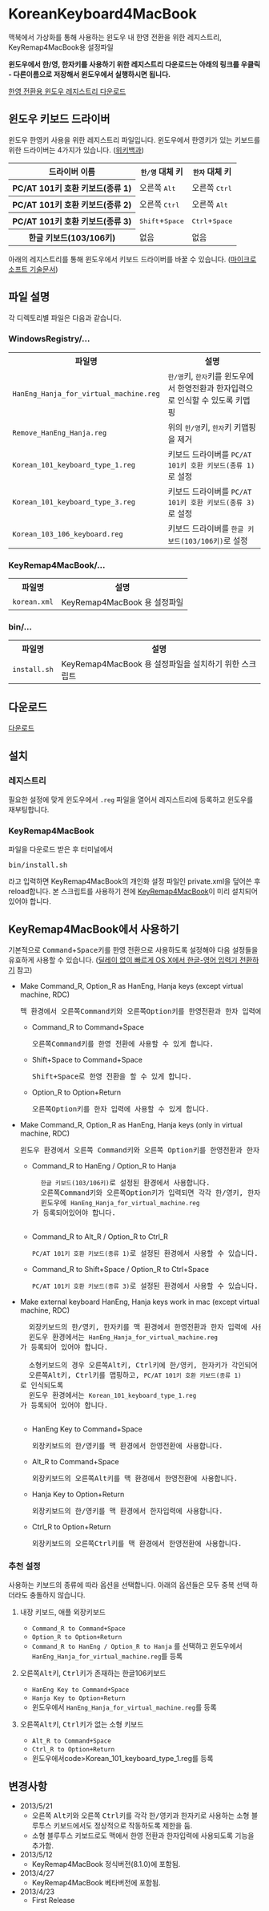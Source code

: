 KoreanKeyboard4MacBook
======================

맥북에서 가상화를 통해 사용하는 윈도우 내 한영 전환을 위한 레지스트리, KeyRemap4MacBook용 설정파일

**윈도우에서 한/영, 한자키를 사용하기 위한 레지스트리 다운로드는 아래의 링크를 우클릭 - 다른이름으로 저장해서 윈도우에서 실행하시면 됩니다.**

[한영 전환용 윈도우 레지스트리 다운로드](https://raw.githubusercontent.com/niceview/KoreanKeyboard4MacBook/master/WindowsRegistry/HanEng_Hanja_for_virtual_machine.reg)

## 윈도우 키보드 드라이버
윈도우 한영키 사용을 위한 레지스트리 파일입니다. 윈도우에서 한영키가 있는 키보드를 위한 드라이버는 4가지가 있습니다. ([위키백과](http://ko.wikipedia.org/wiki/%EC%96%B8%EC%96%B4_%EC%9E%85%EB%A0%A5_%ED%82%A4))

<table class="">
	<tr>
		<th>드라이버 이름</th>
		<th><kbd>한/영</kbd> 대체 키</th>
		<th><kbd>한자</kbd> 대체 키</th>
	</tr>
	<tr>
		<th>PC/AT 101키 호환 키보드(종류 1)</th>
		<td>오른쪽 <kbd>Alt</kbd></td>
		<td>오른쪽 <kbd>Ctrl</kbd></td>
	</tr>
	<tr>
		<th>PC/AT 101키 호환 키보드(종류 2)</th>
		<td>오른쪽 <kbd>Ctrl</kbd></td>
		<td>오른쪽 <kbd>Alt</kbd></td>
	</tr>
	<tr>
		<th>PC/AT 101키 호환 키보드(종류 3)</th>
		<td><kbd>Shift</kbd>+<kbd>Space</kbd></td>
		<td><kbd>Ctrl</kbd>+<kbd>Space</kbd></td>
	</tr>
	<tr>
		<th>한글 키보드(103/106키)</th>
		<td>없음</td>
		<td>없음</td>
	</tr>
</table>


아래의 레지스트리를 통해 윈도우에서 키보드 드라이버를 바꿀 수 있습니다. ([마이크로소프트 기술문서](http://support.microsoft.com/kb/927824/ko))

## 파일 설명
각 디렉토리별 파일은 다음과 같습니다.

### WindowsRegistry/...

<table>
	<tr>
		<th>파일명</th>
		<th>설명</th>
	</tr>
	<tr>
		<td><code>HanEng_Hanja_for_virtual_machine.reg</code></td>
		<td><kbd>한/영</kbd>키, <kbd>한자</kbd>키를 윈도우에서 한영전환과 한자입력으로 인식할 수 있도록 키맵핑</td>
	</tr>
	<tr>
		<td><code>Remove_HanEng_Hanja.reg</code></td>
		<td>위의 <kbd>한/영</kbd>키, <kbd>한자</kbd>키 키맵핑을 제거</td>
	</tr>
	<tr>
		<td><code>Korean_101_keyboard_type_1.reg</code></td>
		<td>키보드 드라이버를 <code>PC/AT 101키 호환 키보드(종류 1)</code>로 설정</td>
	</tr>
	<tr>
		<td><code>Korean_101_keyboard_type_3.reg</code></td>
		<td>키보드 드라이버를 <code>PC/AT 101키 호환 키보드(종류 3)</code>로 설정</td>
	</tr>
	<tr>
		<td><code>Korean_103_106_keyboard.reg</td>
		<td>키보드 드라이버를 <code>한글 키보드(103/106키)</code>로 설정</td>
	</tr>
</table>


### KeyRemap4MacBook/...
<table>
	<tr>
		<th>파일명</th>
		<th>설명</th>
	</tr>
	<tr>
		<td><code>korean.xml</code></td>
		<td>KeyRemap4MacBook 용 설정파일</td>
	</tr>
</table>

### bin/...
<table>
	<tr>
		<th>파일명</th>
		<th>설명</th>
	</tr>
	<tr>
		<td><code>install.sh</code></td>
		<td>KeyRemap4MacBook 용 설정파일을 설치하기 위한 스크립트</td>
	</tr>
</table>

## 다운로드
[다운로드](https://github.com/niceview/KoreanKeyboard4macbook/archive/master.zip)

## 설치

### 레지스트리
필요한 설정에 맞게 윈도우에서 <code>.reg</code> 파일을 열어서 레지스트리에 등록하고 윈도우를 재부팅합니다.

### KeyRemap4MacBook
파일을 다운로드 받은 후 터미널에서 
<pre>bin/install.sh</pre>
라고 입력하면 KeyRemap4MacBook의 개인화 설정 파일인 private.xml을 덮어쓴 후 reload합니다.
본 스크립트를 사용하기 전에 [KeyRemap4MacBook](http://pqrs.org/macosx/keyremap4macbook/)이 미리 설치되어 있어야 합니다.

## KeyRemap4MacBook에서 사용하기
기본적으로 <kbd>Command</kbd>+<kbd>Space</kbd>키를 한영 전환으로 사용하도록 설정해야 다음 설정들을 유효하게 사용할 수 있습니다.
([딜레이 없이 빠르게 OS X에서 한글-영어 입력기 전환하기](http://macnews.tistory.com/178) 참고)

- Make Command_R, Option_R as HanEng, Hanja keys (except virtual machine, RDC)
	<pre>맥 환경에서 오른쪽<kbd>Command</kbd>키와 오른쪽<kbd>Option</kbd>키를 한영전환과 한자 입력에 사용할 수 있게 합니다.</pre>
	- Command_R to Command+Space
		<pre>오른쪽<kbd>Command</kbd>키를 한영 전환에 사용할 수 있게 합니다.</pre>
	- Shift+Space to Command+Space
		<pre><kbd>Shift</kbd>+<kbd>Space</kbd>로 한영 전환을 할 수 있게 합니다.</pre>
	- Option_R to Option+Return
		<pre>오른쪽<kbd>Option</kbd>키를 한자 입력에 사용할 수 있게 합니다.</pre>
- Make Command_R, Option_R as HanEng, Hanja keys (only in virtual machine, RDC)
	<pre>윈도우 환경에서 오른쪽 <kbd>Command</kbd>키와 오른쪽 <kbd>Option</kbd>키를 한영전환과 한자 입력에 사용할 수 있게 합니다.</pre>
	- Command_R to HanEng / Option_R to Hanja
		<pre>
		<code>한글 키보드(103/106키)</code>로 설정된 환경에서 사용합니다.
		오른쪽<kbd>Command</kbd>키와 오른쪽<kbd>Option</kbd>키가 입력되면 각각 <kbd>한/영</kbd>키, <kbd>한자</kbd>키가 전송되도록 합니다.
		윈도우에 <code>HanEng_Hanja_for_virtual_machine.reg</code>가 등록되어있어야 합니다.
		</pre>
	- Command_R to Alt_R / Option_R to Ctrl_R
		<pre><code>PC/AT 101키 호환 키보드(종류 1)</code>로 설정된 환경에서 사용할 수 있습니다.</pre>
	- Command_R to Shift+Space / Option_R to Ctrl+Space
		<pre><code>PC/AT 101키 호환 키보드(종류 3)</code>로 설정된 환경에서 사용할 수 있습니다.</pre>
- Make external keyboard HanEng, Hanja keys work in mac (except virtual machine, RDC)
	<pre>
	외장키보드의 <kbd>한/영</kbd>키, <kbd>한자</kbd>키를 맥 환경에서 한영전환과 한자 입력에 사용할 수 있게 합니다.
	윈도우 환경에서는 <code>HanEng_Hanja_for_virtual_machine.reg</code>가 등록되어 있어야 합니다.

	소형키보드의 경우 오른쪽<kbd>Alt</kbd>키, <kbd>Ctrl</kbd>키에 <kbd>한/영</kbd>키, <kbd>한자</kbd>키가 각인되어 있는 경우이므로
	오른쪽<kbd>Alt</kbd>키, <kbd>Ctrl</kbd>키를 맵핑하고, <code>PC/AT 101키 호환 키보드(종류 1)</code>로 인식되도록
	윈도우 환경에서는 <code>Korean_101_keyboard_type_1.reg</code>가 등록되어 있어야 합니다.
	</pre>
	- HanEng Key to Command+Space
		<pre>외장키보드의 <kbd>한/영</kbd>키를 맥 환경에서 한영전환에 사용합니다.</pre>
	- Alt_R to Command+Space
		<pre>외장키보드의 오른쪽<kbd>Alt</kbd>키를 맥 환경에서 한영전환에 사용합니다.</pre>
	- Hanja Key to Option+Return
		<pre>외장키보드의 <kbd>한/영</kbd>키를 맥 환경에서 한자입력에 사용합니다.</pre>
	- Ctrl_R to Option+Return
		<pre>외장키보드의 오른쪽<kbd>Ctrl</kbd>키를 맥 환경에서 한영전환에 사용합니다.</pre>
	
### 추천 설정
사용하는 키보드의 종류에 따라 옵션을 선택합니다. 아래의 옵션들은 모두 중복 선택 하더라도 충돌하지 않습니다.

1. 내장 키보드, 애플 외장키보드
	- <code>Command_R to Command+Space</code>
	- <code>Option_R to Option+Return</code>
	- <code>Command_R to HanEng / Option_R to Hanja</code> 를 선택하고 윈도우에서 <code>HanEng_Hanja_for_virtual_machine.reg</code>를 등록

2. 오른쪽<kbd>Alt</kbd>키, <kbd>Ctrl</kbd>키가 존재하는 한글106키보드
	- <code>HanEng Key to Command+Space</code>
	- <code>Hanja Key to Option+Return</code>
	- 윈도우에서 <code>HanEng_Hanja_for_virtual_machine.reg</code>를 등록

3. 오른쪽<kbd>Alt</kbd>키, <kbd>Ctrl</kbd>키가 없는 소형 키보드
	- <code>Alt_R to Command+Space</code>
	- <code>Ctrl_R to Option+Return</code>
	- 윈도우에서code>Korean_101_keyboard_type_1.reg</code>를 등록

## 변경사항

- 2013/5/21
	- 오른쪽 <kbd>Alt</kbd>키와 오른쪽 <kbd>Ctrl</kbd>키를 각각 <kbd>한/영</kbd>키과 <kbd>한자</kbd>키로 사용하는 소형 블루투스 키보드에서도 정상적으로 작동하도록 제한을 둠.
	- 소형 블루투스 키보드로도 맥에서 한영 전환과 한자입력에 사용되도록 기능을 추가함.
- 2013/5/12
	- KeyRemap4MacBook 정식버전(8.1.0)에 포함됨.
- 2013/4/27
	- KeyRemap4MacBook 베타버전에 포함됨.
- 2013/4/23
	- First Release
	
